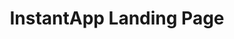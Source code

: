---
order: 8
title: "InstantApp Landing Page"
team: "Ahmed Hosna"
summary: "Instant App is a landing page built with HTML5, CSS3 and SASS. UI Design by UICookies.. Developed and implemented into an interactive web page by me."
year: "2018"
banner: "/IA-banner.png"
roles:
  - "UI development"

tech:
  - "HTML5"
  - "CSS3"
  - "SASS"
  - "CSS Animation"
link: "https://instant-app-landing-page.netlify.app/"
# banner: ""
category: recent
thumb: "recent-003.png"
links:
  - live: "https://instant-app-landing-page.netlify.app/"
  - code: "https://github.com/ahmedhosna95/instant-app-landing-page"
scope: "s-portfolio-item"
---